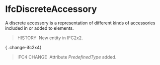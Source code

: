 IfcDiscreteAccessory
====================

A discrete accessory is a representation of different kinds of accessories included in or added to elements.

> HISTORY&nbsp; New entity in IFC2x2.

{ .change-ifc2x4}
> IFC4 CHANGE&nbsp; Attribute _PredefinedType_ added.
